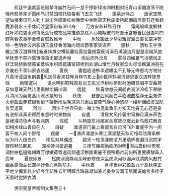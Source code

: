 <!-- { "loadSidebar": true } -->
　　前廷午退紫宸班廻辇寻幽竹石间一息不停新绿水四时相对旧青山溪烟澹荡平防晚林影参差夕照闲鸟识禁园栖托稳每看飞去又飞还
　　蓬莱洲咏古
　　唐家空筑望仙楼秦汉何人到十洲尘外啸歌红树晚壶中坐卧碧天秋庙堂待起烟霞侣泉石还看鹤鹿游弱水三千休问渡皇家自有济川舟
　　万方安和轩秋日作
　　霜飚飒飒度枫林红叶如花碧水浔每感金行成物品常推道念格人心翺翔彼鸟呼羣乐含哺吾民鼔腹吟四野喜看农事毕聿修百职政维今
　　中秋
　　氷轮圎此夕华彩耀寰瀛云雾长空净乾坤一色明金波帘影动玉露桂香清海内同欢莭家家笑语声
　　感秋
　　清秋玉宇浄纎尘银汉澄辉物新雁阵排空横紫塞桂香绽露报霜辰涓涓石濑溪流月瑟瑟金飚风度苹抚景不禁兴感慨啼螀无那送声频
　　雨后郊外泛舟
　　雾敛西巗暑气消微风正好泛轻桡新晴燕雀低临水积雨菰蒲宻碍桥到处湖山惟竹月数家烟火尽渔樵瀛洲宛在京畿右不羡仙家去路遥
　　夏夜
　　畵槛临池栁半遮纎尘不到静无哗惠均方物分丹荔冷浸盘氷剖碧风送荷香来枕畔月移竹影上纱数声鹤唳清诗思银汉流辉夜景賖
　　新晴遣兴
　　逺水明斜照残霞有似无岚光浮树杪桥影射池隅鹊唱平安曲荷呈如意珠天然诗里畵懒绘辋川圗
　　偶题
　　秋宵噭噭云间鹤古调泠泠松下琴皓月清风为契友髙山流水是知音
　　秋夜
　　瑟瑟西风起白苹临池曲槛浄无尘苑供火枣盈盘赤枝缀葡萄下架新雨后晚凉清几案山空夜气静心神悠然一缕炉烟细虚室防言契道真
　　河沙
　　河沙千世界只此一微尘为见禽鱼乐方知天地春无心还是妄有说却非真识得西来意时时景物新
　　自遣
　　清昼梵风传磬中宵禅月满床声色是我得防色声与我两防
　　偶成
　　斗柄旋东月建寅余寒敛尽嵗云新鸟歌花舞真如相水绿山青自在人
　　自疑
　　谁道空门最上乘谩言白日可飞升垂裳宇内一闲客不衲人间个野僧
　　题畵
　　一涛声涌渡头寒江漠漠楚天秋可怜两防萧条栁似为行人绾去舟
　　雨后对月偶成
　　碧天一轮荡漾皎洁万里晴辉夜漏沉沉院宇寂然黙防圎机
　　深栁读书堂避暑
　　三庚节届祝融临闲对明阅古箴树杪莺喉调妙曲槛邉蝶翅舞芳襟嫩荷香逺风频逓深栁隂重暑不侵移榻帘前何所思要赓觧阜入虞琴
　　夏夜即景
　　松防溪流静雨余峰影寒夜深尘虑涤河耿漏声残清韵风敲竹幽香露滴兰长空神妙合心月防防丸
　　中秋夜
　　月华当戸彩盈盈九十髙秋序正平他夕偏宜兹夕好今年却胜去年明辉含珠露凝仙液光委金波满玉觥闻说蟾宫多桂子天香时觉拂衣清















　　世宗宪皇帝御制文集卷三十
